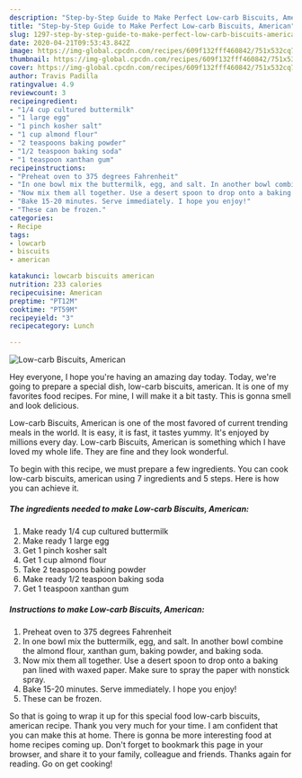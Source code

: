 ```yaml
---
description: "Step-by-Step Guide to Make Perfect Low-carb Biscuits, American"
title: "Step-by-Step Guide to Make Perfect Low-carb Biscuits, American"
slug: 1297-step-by-step-guide-to-make-perfect-low-carb-biscuits-american
date: 2020-04-21T09:53:43.842Z
image: https://img-global.cpcdn.com/recipes/609f132fff460842/751x532cq70/low-carb-biscuits-american-recipe-main-photo.jpg
thumbnail: https://img-global.cpcdn.com/recipes/609f132fff460842/751x532cq70/low-carb-biscuits-american-recipe-main-photo.jpg
cover: https://img-global.cpcdn.com/recipes/609f132fff460842/751x532cq70/low-carb-biscuits-american-recipe-main-photo.jpg
author: Travis Padilla
ratingvalue: 4.9
reviewcount: 3
recipeingredient:
- "1/4 cup cultured buttermilk"
- "1 large egg"
- "1 pinch kosher salt"
- "1 cup almond flour"
- "2 teaspoons baking powder"
- "1/2 teaspoon baking soda"
- "1 teaspoon xanthan gum"
recipeinstructions:
- "Preheat oven to 375 degrees Fahrenheit"
- "In one bowl mix the buttermilk, egg, and salt. In another bowl combine the almond flour, xanthan gum, baking powder, and baking soda."
- "Now mix them all together. Use a desert spoon to drop onto a baking pan lined with waxed paper. Make sure to spray the paper with nonstick spray."
- "Bake 15-20 minutes. Serve immediately. I hope you enjoy!"
- "These can be frozen."
categories:
- Recipe
tags:
- lowcarb
- biscuits
- american

katakunci: lowcarb biscuits american 
nutrition: 233 calories
recipecuisine: American
preptime: "PT12M"
cooktime: "PT59M"
recipeyield: "3"
recipecategory: Lunch

---
```



![Low-carb Biscuits, American](https://img-global.cpcdn.com/recipes/609f132fff460842/751x532cq70/low-carb-biscuits-american-recipe-main-photo.jpg)

Hey everyone, I hope you're having an amazing day today. Today, we're going to prepare a special dish, low-carb biscuits, american. It is one of my favorites food recipes. For mine, I will make it a bit tasty. This is gonna smell and look delicious.

Low-carb Biscuits, American is one of the most favored of current trending meals in the world. It is easy, it is fast, it tastes yummy. It's enjoyed by millions every day. Low-carb Biscuits, American is something which I have loved my whole life. They are fine and they look wonderful.




To begin with this recipe, we must prepare a few ingredients. You can cook low-carb biscuits, american using 7 ingredients and 5 steps. Here is how you can achieve it.

<!--inarticleads1-->

##### The ingredients needed to make Low-carb Biscuits, American:

1. Make ready 1/4 cup cultured buttermilk
1. Make ready 1 large egg
1. Get 1 pinch kosher salt
1. Get 1 cup almond flour
1. Take 2 teaspoons baking powder
1. Make ready 1/2 teaspoon baking soda
1. Get 1 teaspoon xanthan gum




<!--inarticleads2-->

##### Instructions to make Low-carb Biscuits, American:

1. Preheat oven to 375 degrees Fahrenheit
1. In one bowl mix the buttermilk, egg, and salt. In another bowl combine the almond flour, xanthan gum, baking powder, and baking soda.
1. Now mix them all together. Use a desert spoon to drop onto a baking pan lined with waxed paper. Make sure to spray the paper with nonstick spray.
1. Bake 15-20 minutes. Serve immediately. I hope you enjoy!
1. These can be frozen.




So that is going to wrap it up for this special food low-carb biscuits, american recipe. Thank you very much for your time. I am confident that you can make this at home. There is gonna be more interesting food at home recipes coming up. Don't forget to bookmark this page in your browser, and share it to your family, colleague and friends. Thanks again for reading. Go on get cooking!
